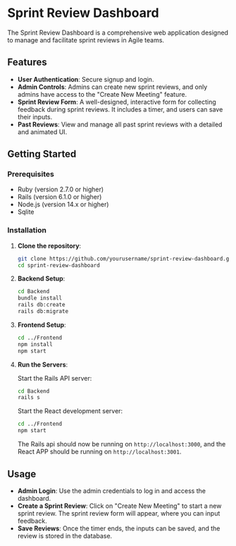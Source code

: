 # Sprint Review Dashboard

The Sprint Review Dashboard is a comprehensive web application designed to manage and facilitate sprint reviews in Agile teams.

## Features

- **User Authentication**: Secure signup and login.
- **Admin Controls**: Admins can create new sprint reviews, and only admins have access to the "Create New Meeting" feature.
- **Sprint Review Form**: A well-designed, interactive form for collecting feedback during sprint reviews. It includes a timer, and users can save their inputs.
- **Past Reviews**: View and manage all past sprint reviews with a detailed and animated UI.

## Getting Started

### Prerequisites

- Ruby (version 2.7.0 or higher)
- Rails (version 6.1.0 or higher)
- Node.js (version 14.x or higher)
- Sqlite

### Installation

1. **Clone the repository**:

    ```bash
    git clone https://github.com/yourusername/sprint-review-dashboard.git
    cd sprint-review-dashboard
    ```

2. **Backend Setup**:

    ```bash
    cd Backend
    bundle install
    rails db:create
    rails db:migrate
    ```

3. **Frontend Setup**:

    ```bash
    cd ../Frontend
    npm install
    npm start
    ```

4. **Run the Servers**:

    Start the Rails API server:

    ```bash
    cd Backend
    rails s
    ```

    Start the React development server:

    ```bash
    cd ../Frontend
    npm start
    ```

    The Rails api should now be running on `http://localhost:3000`, and the React APP should be running on `http://localhost:3001`.

## Usage

- **Admin Login**: Use the admin credentials to log in and access the dashboard.
- **Create a Sprint Review**: Click on "Create New Meeting" to start a new sprint review. The sprint review form will appear, where you can input feedback.
- **Save Reviews**: Once the timer ends, the inputs can be saved, and the review is stored in the database.

